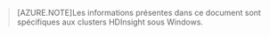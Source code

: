 > [AZURE.NOTE]Les informations présentes dans ce document sont spécifiques aux clusters HDInsight sous Windows.

<!---HONumber=Oct15_HO3-->